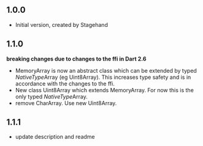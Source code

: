 ## 1.0.0

- Initial version, created by Stagehand

## 1.1.0 
**breaking changes due to changes to the ffi in Dart 2.6**
- MemoryArray is now an abstract class which can be extended by typed *NativeType*Array (eg Uint8Array). This increases type safety and is in accordance with the changes to the ffi.
- New class Uint8Array which extends MemoryArray. For now this is the only typed *NativeType*Array.
- remove CharArray. Use new Uint8Array.

## 1.1.1
- update description and readme
